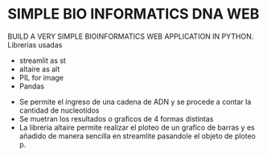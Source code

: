 

# SIMPLE BIO INFORMATICS DNA WEB
BUILD A VERY SIMPLE BIOINFORMATICS WEB APPLICATION IN PYTHON.
Librerias usadas
- streamlit as st
- altaire as alt
- PIL for image
- Pandas

* Se permite el ingreso de una cadena de ADN y se procede a contar la cantidad de nucleotidos
* Se muetran los resultados o graficos de 4 formas distintas
* La libreria altaire permite realizar el ploteo de un grafico de barras y es añadido de manera sencilla en streamlite pasandole el objeto de ploteo p.


